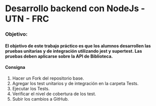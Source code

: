 <h1>Desarrollo backend con NodeJs - UTN - FRC</h1>

<h3>Objetivo:</h3>  
<h4>El objetivo de este trabajo práctico es que los alumnos desarrollen las pruebas unitarias y de
integración utilizando jest y supertest. Las pruebas deben aplicarse sobre la API de Biblioteca.</h4>

<h4>Consigna</h4> 
<ol>
  <li>Hacer un Fork del repositorio base.</li>
  <li> Agregar los test unitarios y de integración en la carpeta Tests.</li>
  <li>Ejecutar los Tests.</li>
  <li>Verificar el nivel de cobertura de los test.</li>
  <li>Subir los cambios a GitHub.</li>
</ol>
